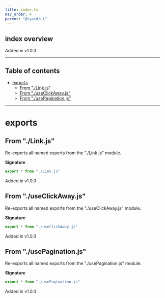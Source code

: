 ```yaml
---
title: index.ts
nav_order: 4
parent: "@typed/ui"
---
```


## index overview

Added in v1.0.0

---

<h2 class="text-delta">Table of contents</h2>

- [exports](#exports)
  - [From "./Link.js"](#from-linkjs)
  - [From "./useClickAway.js"](#from-useclickawayjs)
  - [From "./usePagination.js"](#from-usepaginationjs)

---

# exports

## From "./Link.js"

Re-exports all named exports from the "./Link.js" module.

**Signature**

```ts
export * from "./Link.js"
```

Added in v1.0.0

## From "./useClickAway.js"

Re-exports all named exports from the "./useClickAway.js" module.

**Signature**

```ts
export * from "./useClickAway.js"
```

Added in v1.0.0

## From "./usePagination.js"

Re-exports all named exports from the "./usePagination.js" module.

**Signature**

```ts
export * from "./usePagination.js"
```

Added in v1.0.0
